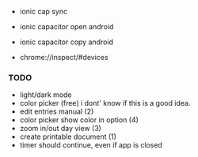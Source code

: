 *  ionic cap sync
*  ionic capacitor open android
*  ionic capacitor copy android

*  chrome://inspect/#devices

### TODO
* light/dark mode
* color picker (free) i dont' know if this is a good idea.
* edit entries manual (2)
* color picker show color in option (4)
* zoom in/out day view (3)
* create printable document (1)
* timer should continue, even if app is closed